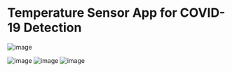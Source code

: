 # Temperature Sensor App for COVID-19 Detection

![image](https://github.com/aryana2/Temperature-Sensor-App/assets/65053678/db5784b8-8978-4c63-b6f2-e904787172ae)

![image](https://github.com/aryana2/Temperature-Sensor-App/assets/65053678/7fe18ede-ecec-4cd8-b246-b2a83ac4d142)
![image](https://github.com/aryana2/Temperature-Sensor-App/assets/65053678/36d35554-4183-4315-90e9-323e31db0162)
![image](https://github.com/aryana2/Temperature-Sensor-App/assets/65053678/74231eba-43a2-4aa3-a0a8-b4f01162f7f9)


